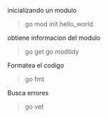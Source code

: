 inicializando un modulo

> go mod init hello_world

obtiene informacion del modulo

> go get
> go modtidy

Formatea el codigo

> go fmt

Busca errores

> go vet